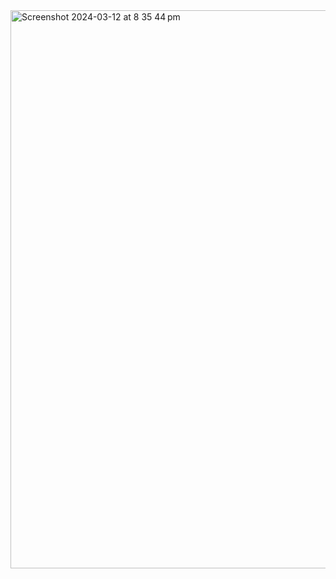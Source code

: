 <img width="893" alt="Screenshot 2024-03-12 at 8 35 44 pm" src="https://github.com/Bholi/Calculate-Average-Height-In-Python/assets/55761829/c2892145-3dd9-4516-9ebe-a83618299e8b">
